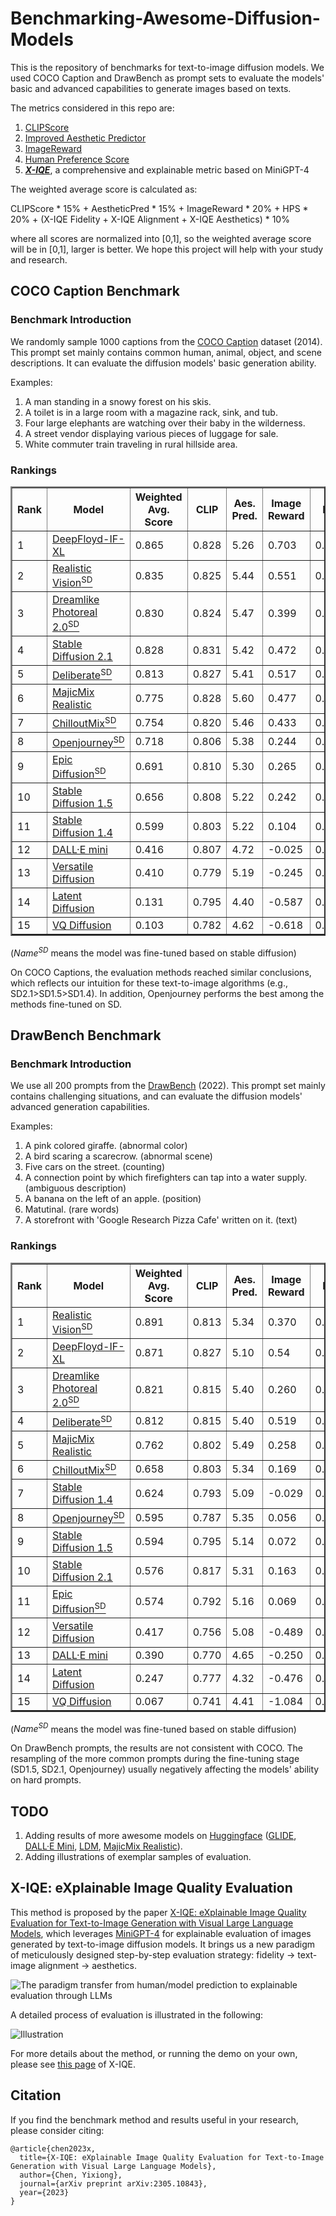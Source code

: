 # Benchmarking-Awesome-Diffusion-Models
This is the repository of benchmarks for text-to-image diffusion models. We used COCO Caption and DrawBench as prompt sets to evaluate the models' basic and advanced capabilities to generate images based on texts. 

The metrics considered in this repo are: 
1) [CLIPScore](https://github.com/jmhessel/clipscore)
2) [Improved Aesthetic Predictor](https://github.com/christophschuhmann/improved-aesthetic-predictor)
3) [ImageReward](https://github.com/THUDM/ImageReward)
4) [Human Preference Score](https://tgxs002.github.io/align_sd_web/)
5) [***X-IQE***](https://arxiv.org/abs/2305.10843), a comprehensive and explainable metric based on MiniGPT-4

The weighted average score is calculated as: 

CLIPScore * 15% + AestheticPred * 15% + ImageReward * 20% + HPS * 20% + (X-IQE Fidelity + X-IQE Alignment + X-IQE Aesthetics) * 10%

where all scores are normalized into [0,1], so the weighted average score will be in [0,1], larger is better. We hope this project will help with your study and research.

## COCO Caption Benchmark

### Benchmark Introduction
We randomly sample 1000 captions from the [COCO Caption](https://github.com/tylin/coco-caption) dataset (2014). This prompt set mainly contains common human, animal, object, and scene descriptions. It can evaluate the diffusion models' basic generation ability.

Examples:
1. A man standing in a snowy forest on his skis.
2. A toilet is in a large room with a magazine rack, sink, and tub.
3. Four large elephants are watching over their baby in the wilderness.
4. A street vendor displaying various pieces of luggage for sale.
5. White commuter train traveling in rural hillside area.


### Rankings
<table border="2" >
	<tr >
	<th rowspan="2">Rank</th>
	<th rowspan="2">Model</th>
	<th rowspan="2">Weighted Avg. Score</th>
	<th rowspan="2">CLIP</th>
	<th rowspan="2">Aes. Pred.</th>
	<th rowspan="2">Image Reward</th>
	<th rowspan="2">HPS</th>
	<th colspan="4">X-IQE</th>
	</tr>
	<tr >
	<th>Fidelity</th><th>Alignment</th><th>Aesthetics</th><th>Overall</th>
	</tr>
	<tr >
	<td>1</td>
	<td><a href="https://huggingface.co/DeepFloyd/IF-I-XL-v1.0">DeepFloyd-IF-XL</a></td>
		<td>0.865</td>
		<td>0.828</td>        
		<td>5.26</td>
		<td>0.703</td>
		<td>0.1994</td>
		<td>5.55</td>
		<td>3.52</td>
		<td>5.79</td>
		<td>14.86</td>
	</tr>
	<tr >
	<td>2</td>
	<td><a href="https://huggingface.co/SG161222/Realistic_Vision_V1.4">Realistic Vision<sup>SD</sup></a></td>
		<td>0.835</td>
		<td>0.825</td>
		<td>5.44</td>
		<td>0.551</td>
		<td>0.2023</td>
		<td>5.36</td>
		<td>3.39</td>
		<td>5.87</td>
		<td>14.62</td>
	</tr>
	<tr >
	<td>3</td>
	<td><a href="https://huggingface.co/dreamlike-art/dreamlike-photoreal-2.0">Dreamlike Photoreal 2.0<sup>SD</sup></a></td>
		<td>0.830</td>
		<td>0.824</td>
		<td>5.47</td>
		<td>0.399</td>
		<td>0.2021</td>
		<td>5.50</td>
		<td>3.33</td>
		<td>5.78</td>
		<td>14.61</td>
	</tr>
	<tr >
	<td>4</td>
	<td><a href="https://huggingface.co/stabilityai/stable-diffusion-2-1">Stable Diffusion 2.1</a></td>
		<td>0.828</td>
		<td>0.831</td>
		<td>5.42</td>
		<td>0.472</td>
		<td>0.1988</td>
		<td>5.52</td>
		<td>3.45</td>
		<td>5.77</td>
		<td>14.74</td>
	</tr>
	<tr >
	<td>5</td>
	<td><a href="https://huggingface.co/XpucT/Deliberate">Deliberate<sup>SD</sup></a></td>
		<td>0.813</td>
		<td>0.827</td>
		<td>5.41</td>
		<td>0.517</td>
		<td>0.2024</td>
		<td>5.35</td>
		<td>3.34</td>
		<td>5.81</td>
		<td>14.50</td>
	</tr>
	<tr >
	<td>6</td>
	<td><a href="https://huggingface.co/stablediffusionapi/majicmixrealistic">MajicMix Realistic</a></td>
		<td>0.775</td>
		<td>0.828</td>
		<td>5.60</td>
		<td>0.477</td>
		<td>0.2015</td>
		<td>5.27</td>
		<td>3.10</td>
		<td>5.86</td>
		<td>14.23</td>
	</tr>
	<tr >
	<td>7</td>
	<td><a href="https://huggingface.co/windwhinny/chilloutmix">ChilloutMix<sup>SD</sup></a></td>
		<td>0.754</td>
		<td>0.820</td>
		<td>5.46</td>
		<td>0.433</td>
		<td>0.2008</td>
		<td>5.40</td>
		<td>3.05</td>
		<td>5.87</td>
		<td>14.32</td>
	</tr>
	<tr >
	<td>8</td>
	<td><a href="https://huggingface.co/prompthero/openjourney">Openjourney<sup>SD</sup></a></td>
		<td>0.718</td> 
		<td>0.806</td> 
		<td>5.38</td>
		<td>0.244</td>
		<td>0.1990</td>
		<td>5.44</td>
		<td>3.37</td>
		<td>5.96</td>
		<td>14.77</td>
	</tr>
	<tr >
	<td>9</td>
	<td><a href="https://huggingface.co/johnslegers/epic-diffusion">Epic Diffusion<sup>SD</sup></a></td>
		<td>0.691</td>
		<td>0.810</td>
		<td>5.30</td>
		<td>0.265</td>
		<td>0.1982</td>
		<td>5.54</td>
		<td>3.31</td>
		<td>5.71</td>
		<td>14.56</td>
	</tr>
	<tr >
	<td>10</td>
	<td><a href="https://huggingface.co/runwayml/stable-diffusion-v1-5">Stable Diffusion 1.5</a></td>
		<td>0.656</td>
		<td>0.808</td>
		<td>5.22</td>
		<td>0.242</td>
		<td>0.1974</td>
		<td>5.48</td>
		<td>3.31</td>
		<td>5.79</td>
		<td>14.58</td>
	</tr>
	<tr >
	<td>11</td>
	<td><a href="https://huggingface.co/CompVis/stable-diffusion-v-1-4-original">Stable Diffusion 1.4</a></td>
		<td>0.599</td>
		<td>0.803</td>
		<td>5.22</td>
		<td>0.104</td>
		<td>0.1966</td>
		<td>5.47</td>
		<td>3.29</td>
		<td>5.76</td>
		<td>14.52</td>
	</tr>
	<tr >
	<td>12</td>
	<td><a href="https://huggingface.co/kuprel/min-dalle">DALL·E mini</a></td>
		<td>0.416</td>
		<td>0.807</td>
		<td>4.72</td>
		<td>-0.025</td>
		<td>0.1901</td>
		<td>5.52</td>
		<td>2.96</td>
		<td>5.78</td>
		<td>14.26</td>
	</tr>
	<tr >
	<td>13</td>
	<td><a href="https://huggingface.co/shi-labs/versatile-diffusion">Versatile Diffusion</a></td>
		<td>0.410</td>
		<td>0.779</td>
		<td>5.19</td>
		<td>-0.245</td>
		<td>0.1927</td>
		<td>5.59</td>
		<td>2.97</td>
		<td>5.72</td>
		<td>14.28</td>
	</tr>
	<tr >
	<td>14</td>
	<td><a href="https://huggingface.co/CompVis/ldm-text2im-large-256">Latent Diffusion</a></td>
		<td>0.131</td>
		<td>0.795</td>
		<td>4.40</td>
		<td>-0.587</td>
		<td>0.1881</td>
		<td>5.42</td>
		<td>2.71</td>
		<td>5.58</td>
		<td>13.71</td>
	</tr>
	<tr >
	<td>15</td>
	<td><a href="https://huggingface.co/microsoft/vq-diffusion-ithq">VQ Diffusion</a></td>
		<td>0.103</td>
		<td>0.782</td>
		<td>4.62</td>
		<td>-0.618</td>
		<td>0.1889</td>
		<td>5.40</td>
		<td>2.83</td>
		<td>5.39</td>
		<td>13.62</td>
	</tr>
</table>

($Name^{SD}$ means the model was fine-tuned based on stable diffusion)

On COCO Captions, the evaluation methods reached similar conclusions, which reflects our intuition for these text-to-image algorithms (e.g., SD2.1>SD1.5>SD1.4). In addition, Openjourney performs the best among the methods fine-tuned on SD.


## DrawBench Benchmark

### Benchmark Introduction
We use all 200 prompts from the [DrawBench](https://docs.google.com/spreadsheets/d/1y7nAbmR4FREi6npB1u-Bo3GFdwdOPYJc617rBOxIRHY/edit#gid=0) (2022). This prompt set mainly contains challenging situations, and can evaluate the diffusion models' advanced generation capabilities.

Examples:
1. A pink colored giraffe. (abnormal color)
2. A bird scaring a scarecrow. (abnormal scene)
3. Five cars on the street. (counting)
4. A connection point by which firefighters can tap into a water supply. (ambiguous description)
5. A banana on the left of an apple. (position)
6. Matutinal. (rare words)
7. A storefront with 'Google Research Pizza Cafe' written on it. (text)


### Rankings
<table border="2" >
	<tr >
	<th rowspan="2">Rank</th>
	<th rowspan="2">Model</th>
	<th rowspan="2">Weighted Avg. Score</th>
	<th rowspan="2">CLIP</th>
	<th rowspan="2">Aes. Pred.</th>
	<th rowspan="2">Image Reward</th>
	<th rowspan="2">HPS</th>
	<th colspan="4">X-IQE</th>
	</tr>
	<tr >
	<th>Fidelity</th><th>Alignment</th><th>Aesthetics</th><th>Overall</th>
	</tr>
	<tr >
	<td>1</td>
	<td><a href="https://huggingface.co/SG161222/Realistic_Vision_V1.4">Realistic Vision<sup>SD</sup></a></td>
		<td>0.891</td>
		<td>0.813</td>
		<td>5.34</td>
		<td>0.370</td>
		<td>0.2009</td>
		<td>5.43</td>
		<td>2.79</td>
		<td>5.58</td>
		<td>13.80</td>
	</tr>
	<tr >
	<td>2</td>
	<td><a href="https://huggingface.co/DeepFloyd/IF-I-XL-v1.0">DeepFloyd-IF-XL</a></td>
		<td>0.871</td> 
		<td>0.827</td> 
		<td>5.10</td>
		<td>0.54</td>
		<td>0.1977</td>
		<td>5.32</td>
		<td>2.96</td>
		<td>5.64</td>
		<td>13.92</td>
	</tr>
	<td>3</td>
	<td><a href="https://huggingface.co/dreamlike-art/dreamlike-photoreal-2.0">Dreamlike Photoreal 2.0<sup>SD</sup></a></td>
		<td>0.821</td>
		<td>0.815</td>
		<td>5.40</td>
		<td>0.260</td>
		<td>0.2000</td>
		<td>5.36</td>
		<td>2.80</td>
		<td>5.35</td>
		<td>13.51</td>
	</tr>
	<tr >
	<td>4</td>
	<td><a href="https://huggingface.co/XpucT/Deliberate">Deliberate<sup>SD</sup></a></td>
		<td>0.812</td>
		<td>0.815</td>
		<td>5.40</td>
		<td>0.519</td>
		<td>0.2016</td>
		<td>5.21</td>
		<td>2.75</td>
		<td>5.28</td>
		<td>13.24</td>
	</tr>
	<tr >
	<td>5</td>
	<td><a href="https://huggingface.co/stablediffusionapi/majicmixrealistic">MajicMix Realistic</a></td>
		<td>0.762</td>
		<td>0.802</td>
		<td>5.49</td>
		<td>0.258</td>
		<td>0.2001</td>
		<td>5.33</td>
		<td>2.57</td>
		<td>5.31</td>
		<td>13.21</td>
	</tr>
	<tr >
	<td>6</td>
	<td><a href="https://huggingface.co/windwhinny/chilloutmix">ChilloutMix<sup>SD</sup></a></td>
		<td>0.658</td>
		<td>0.803</td>
		<td>5.34</td>
		<td>0.169</td>
		<td>0.1987</td>
		<td>5.07</td>
		<td>2.60</td>
		<td>5.37</td>
		<td>13.04</td>
	</tr>
	<tr >
	<td>7</td>
	<td><a href="https://huggingface.co/CompVis/stable-diffusion-v-1-4-original">Stable Diffusion 1.4</a></td>
		<td>0.624</td>
		<td>0.793</td>
		<td>5.09</td>
		<td>-0.029</td>
		<td>0.1945</td>
		<td>5.32</td>
		<td>2.72</td>
		<td>5.40</td>
		<td>13.44</td>
	</tr>
	<tr >
	<td>8</td>
	<td><a href="https://huggingface.co/prompthero/openjourney">Openjourney<sup>SD</sup></a></td>
		<td>0.595</td>
		<td>0.787</td>
		<td>5.35</td>
		<td>0.056</td>
		<td>0.1972</td>
		<td>5.14</td>
		<td>2.62</td>
		<td>5.21</td>
		<td>12.97</td>
	</tr>
	<tr >
	<td>9</td>
	<td><a href="https://huggingface.co/runwayml/stable-diffusion-v1-5">Stable Diffusion 1.5</a></td>
		<td>0.594</td>
		<td>0.795</td>
		<td>5.14</td>
		<td>0.072</td>
		<td>0.1954</td>
		<td>5.18</td>
		<td>2.61</td>
		<td>5.35</td>
		<td>13.14</td>
	</tr>
	<tr >
	<td>10</td>
	<td><a href="https://huggingface.co/stabilityai/stable-diffusion-2-1">Stable Diffusion 2.1</a></td>
		<td>0.576</td>
		<td>0.817</td>
		<td>5.31</td>
		<td>0.163</td>
		<td>0.1955</td>
		<td>5.10</td>
		<td>2.50</td>
		<td>5.04</td>
		<td>12.64</td>
	</tr>
	<tr >
	<td>11</td>
	<td><a href="https://huggingface.co/johnslegers/epic-diffusion">Epic Diffusion<sup>SD</sup></a></td>
		<td>0.574</td>
		<td>0.792</td>
		<td>5.16</td>
		<td>0.069</td>
		<td>0.1951</td>
		<td>5.14</td>
		<td>2.63</td>
		<td>5.32</td>
		<td>13.09</td>
	</tr>
	<tr >
	<td>12</td>
	<td><a href="https://huggingface.co/shi-labs/versatile-diffusion">Versatile Diffusion</a></td>
		<td>0.417</td>
		<td>0.756</td>
		<td>5.08</td>
		<td>-0.489</td>
		<td>0.1901</td>
		<td>5.31</td>
		<td>2.52</td>
		<td>5.42</td>
		<td>13.25</td>
	</tr>
	<tr >
	<td>13</td>
	<td><a href="https://huggingface.co/kuprel/min-dalle">DALL·E mini</a></td>
		<td>0.390</td>
		<td>0.770</td>
		<td>4.65</td>
		<td>-0.250</td>
		<td>0.1895</td>
		<td>5.41</td>
		<td>2.33</td>
		<td>5.31</td>
		<td>13.05</td>
	</tr>
	<tr >
	<td>14</td>
	<td><a href="https://huggingface.co/CompVis/ldm-text2im-large-256">Latent Diffusion</a></td>
		<td>0.247</td>
		<td>0.777</td>
		<td>4.32</td>
		<td>-0.476</td>
		<td>0.1877</td>
		<td>5.25</td>
		<td>2.29</td>
		<td>5.24</td>
		<td>12.78</td>
	</tr>
	<tr >
	<td>15</td>
	<td><a href="https://huggingface.co/microsoft/vq-diffusion-ithq">VQ Diffusion</a></td>
		<td>0.067</td>
		<td>0.741</td>
		<td>4.41</td>
		<td>-1.084</td>
		<td>0.1856</td>
		<td>5.16</td>
		<td>2.35</td>
		<td>5.17</td>
		<td>12.68</td>
	</tr>
</table>

($Name^{SD}$ means the model was fine-tuned based on stable diffusion)

On DrawBench prompts, the results are not consistent with COCO. The resampling of the more common prompts during the fine-tuning stage (SD1.5, SD2.1, Openjourney) usually negatively affecting the models' ability on hard prompts.

## TODO

1. Adding results of more awesome models on [Huggingface](https://huggingface.co/models?library=diffusers&sort=downloads) ([GLIDE](https://huggingface.co/fusing/glide-base), [DALL·E Mini](https://huggingface.co/kuprel/min-dalle), [LDM](https://huggingface.co/CompVis/ldm-text2im-large-256), [MajicMix Realistic](https://huggingface.co/stablediffusionapi/majicmixrealistic)).
2. Adding illustrations of exemplar samples of evaluation.


## X-IQE: eXplainable Image Quality Evaluation

This method is proposed by the paper [X-IQE: eXplainable Image Quality Evaluation for Text-to-Image Generation with Visual Large Language Models](https://arxiv.org/abs/2305.10843), which leverages [MiniGPT-4](https://github.com/Vision-CAIR/MiniGPT-4) for explainable evaluation of images generated by text-to-image diffusion models. It brings us a new paradigm of meticulously designed step-by-step evaluation strategy: fidelity -> text-image alignment -> aesthetics.

<object data="Fig/method.pdf" type="application/pdf" width="100%"> 
</object>

![The paradigm transfer from human/model prediction to explainable evaluation through LLMs](Figs/motivation.jpg "Paradigm")

A detailed process of evaluation is illustrated in the following:

![Illustration](Figs/method.jpg "Illustration")

For more details about the method, or running the demo on your own, please see [this page](/X-IQE/README.md) of X-IQE.

## Citation

If you find the benchmark method and results useful in your research, please consider citing:

    @article{chen2023x,
	  title={X-IQE: eXplainable Image Quality Evaluation for Text-to-Image Generation with Visual Large Language Models},
	  author={Chen, Yixiong},
	  journal={arXiv preprint arXiv:2305.10843},
	  year={2023}
	}






